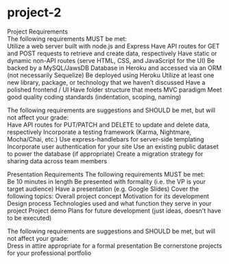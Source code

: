 # project-2
Project Requirements  
The following requirements MUST be met:    
Utilize a web server built with node.js and Express Have API routes for GET and POST requests to retrieve and create data, respectively Have static or dynamic non-API routes (serve HTML, CSS, and JavaScript for the UI) Be backed by a MySQL/JawsDB Database in Heroku and accessed via an ORM (not necessarily Sequelize) Be deployed using Heroku Utilize at least one new library, package, or technology that we haven’t discussed Have a polished frontend / UI Have folder structure that meets MVC paradigm Meet good quality coding standards (indentation, scoping, naming)   

The following requirements are suggestions and SHOULD be met, but will not affect your grade:   
Have API routes for PUT/PATCH and DELETE to update and delete data, respectively Incorporate a testing framework (Karma, Nightmare, Mocha/Chai, etc.) Use express-handlebars for server-side templating Incorporate user authentication for your site Use an existing public dataset to power the database (if appropriate) Create a migration strategy for sharing data across team members    

Presentation Requirements  The following requirements MUST be met:    
Be 10 minutes in length Be presented with formality (i.e. the VP is your target audience) Have a presentation (e.g. Google Slides) Cover the following topics:   Overall project concept Motivation for its development Design process Technologies used and what function they serve in your project Project demo Plans for future development (just ideas, doesn't have to be executed)     

The following requirements are suggestions and SHOULD be met, but will not affect your grade:   
Dress in attire appropriate for a formal presentation Be cornerstone projects for your professional portfolio
